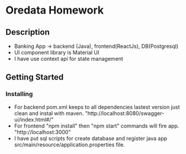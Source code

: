 # Oredata Homework

## Description

* Banking App -> backend (Java), frontend(ReactJs), DB(Postgresql)
* UI component library is Material UI
* I have use context api for state management


## Getting Started

### Installing

* For backend pom.xml keeps to all dependencies lastest version just clean and instal with maven. "http://localhost:8080/swagger-ui/index.html#/"
* For frontend "npm install" then "npm start" commands will fire app. "http://localhost:3000"
* I have put sql scripts for create database and register java app src/main/resource/application.properties file.


